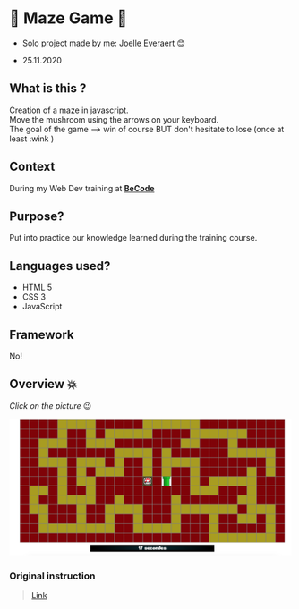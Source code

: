 # :mushroom: Maze Game :mushroom:


* Solo project made by me: [Joelle Everaert](https://github.com/Joelle-Everaert) :blush:

* 25.11.2020

## What is this ?
Creation of a maze in javascript. </br>
Move the mushroom using the arrows on your keyboard. </br>
The goal of the game --> win of course BUT don't hesitate to lose (once at least :wink )



## Context  

During my Web Dev training at **[BeCode](https://becode.org)**


## Purpose?
Put into practice our knowledge learned during the training course.


## Languages used?
* HTML 5
* CSS 3
* JavaScript


## Framework
No! 

## Overview :collision:
*Click on the picture* :wink:

[![little overview](Overview.png)](https://joelle-everaert.github.io/Amazeing/)

### Original instruction

> [Link](https://github.com/becodeorg/bxl-hopper-1-25/tree/master/The%20Hill/projects/2.amazeing)